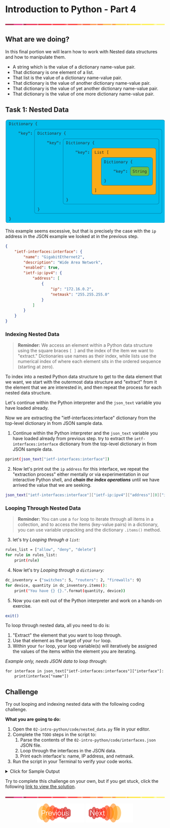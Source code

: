 # Introduction to Python - Part 4
![line](../assets/banner.png)

## What are we doing?

In this final portion we will learn how to work with Nested data structures and how to manipulate them.

* A string which is the value of a dictionary name-value pair.
* That dictionary is one element of a list.
* That list is the value of a dictionary name-value pair.
* That dictionary is the value of another dictionary name-value pair.
* That dictionary is the value of yet another dictionary name-value pair.
* That dictionary is the value of one more dictionary name-value pair.


## Task 1: Nested Data

![Nested Data Visualized](images/nested-data.png)

This example seems excessive, but that is precisely the case with the `ip` address in the JSON example we looked at in the previous step.

```JSON
{
    "ietf-interfaces:interface": {
        "name": "GigabitEthernet2",
        "description": "Wide Area Network",
        "enabled": true,
        "ietf-ip:ipv4": {
            "address": [
                {
                    "ip": "172.16.0.2",
                    "netmask": "255.255.255.0"
                }
            ]
        }
    }
}
```

### Indexing Nested Data

> **Reminder:** We access an element within a Python data structure using the square braces `[ ]` and the index of the item we want to "extract." Dictionaries use names as their index, while lists use the numerical index of where each element sits in the ordered sequence (starting at zero).

To index into a nested Python data structure to get to the data element that we want, we start with the outermost data structure and "extract" from it the element that we are interested in, and then repeat the process for each nested data structure.

Let's continue within the Python interpreter and the `json_text` variable you have loaded already.

Now we are extracting the "ietf-interfaces:interface" dictionary from the top-level dictionary in from JSON sample data.

1. Continue within the Python interpreter and the `json_text` variable you have loaded already from previous step. 
try to extract the `ietf-interfaces:interface` dictionary from the top-level dictionary in from JSON sample data.
```bash
pprint(json_text["ietf-interfaces:interface"])
```
2. Now let's print out the `ip` `address` for this interface, we repeat the "extraction process" either mentally or via experimentation in our interactive Python shell, and _**chain the index operations**_ until we have arrived the value that we are seeking.
```bash
json_text["ietf-interfaces:interface"]["ietf-ip:ipv4"]["address"][0]["ip"]
```

### Looping Through Nested Data

> **Reminder:** You can use a `for` loop to iterate through all items in a collection, and to access the items (key-value pairs) in a dictionary, you can use variable unpacking and the dictionary `.items()` method.

3. let's try _Looping through a `list`:_

```bash
rules_list = ["allow", "deny", "delete"]
for rule in rules_list:
    print(rule)
```
4. Now let's try _Looping through a `dictionary`:_

```bash
dc_inventory = {"switches": 5, "routers": 2, "firewalls": 9}
for device, quantity in dc_inventory.items():
    print("You have {} {}.".format(quantity, device))
```

5. Now you can exit out of the Python interpreter and work on a hands-on exercise.

```bash
exit()
```

To loop through nested data, all you need to do is:

1. "Extract" the element that you want to loop through.
2. Use that element as the target of your `for` loop.
3. Within your `for` loop, your loop variable(s) will iteratively be assigned the values of the items within the element you are iterating.

_Example only, needs JSON data to loop through:_

```
for interface in json_text["ietf-interfaces:interfaces"]["interface"]:
    print(interface["name"])
```

## Challenge

Try out looping and indexing nested data with the following coding challenge.

**What you are going to do:**

1. Open the `02-intro-python/code/nested_data.py` file in your editor.
2. Complete the `TODO` steps in the script to:
    1. Parse the contents of the `02-intro-python/code/interfaces.json` JSON file.
    2. Loop through the interfaces in the JSON data.
    3. Print each interface's: name, IP address, and netmask.
3. Run the script in your Terminal to verify your code works.




<details>
<summary> Click for Sample Output </summary>
<pre><code>(venv) > python3 02-intro-python/code/nested_data.py
GigabitEthernet1: 198.18.134.11 255.255.192.0
GigabitEthernet2: 172.16.255.1 255.255.255.0
Loopback0: 10.0.0.1 255.255.255.255
</code></pre>
</details>


Try to complete this challenge on your own, but if you get stuck, click the following [link to view the solution](./code/solutions/nested_data_solution.py).



![line](../assets/banner.png)
<p align="center">
<a href="4.md"><img src="../assets/previous.png" width="150px"></a>
<a href="6.md"><img src="../assets/next.png" width="150px"></a>
</p>
